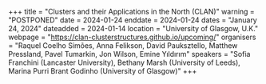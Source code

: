 +++
title = "Clusters and their Applications in the North (CLAN)"
warning = "POSTPONED"
date = 2024-01-24
enddate = 2024-01-24
dates = "January 24, 2024"
dateadded = 2024-01-14
location = "University of Glasgow, U.K."
webpage = "https://clan-clusterstructures.github.io/upcoming/"
organisers = "Raquel Coelho Simões, Anna Felikson, David Pauksztello, Matthew Pressland, Pavel Tumarkin, Jon Wilson, Emine Yıldırım"
speakers = "Sofia Franchini (Lancaster University), Bethany Marsh (University of Leeds), Marina Purri Brant Godinho (University of Glasgow)"
+++
